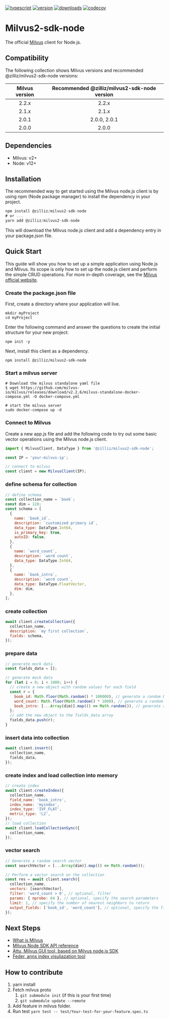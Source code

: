 [![typescript](https://badges.aleen42.com/src/typescript.svg)](https://badges.aleen42.com/src/typescript.svg)
[![version](https://img.shields.io/npm/v/@zilliz/milvus2-sdk-node)](https://img.shields.io/npm/v/@zilliz/milvus2-sdk-node)
[![downloads](https://img.shields.io/npm/dw/@zilliz/milvus2-sdk-node)](https://img.shields.io/npm/dw/@zilliz/milvus2-sdk-node)
[![codecov](https://codecov.io/gh/milvus-io/milvus-sdk-node/branch/main/graph/badge.svg?token=Zu5FwWstwI)](https://codecov.io/gh/milvus-io/milvus-sdk-node)

# Milvus2-sdk-node

The official [Milvus](https://github.com/milvus-io/milvus) client for Node.js.

## Compatibility

The following collection shows Milvus versions and recommended @zilliz/milvus2-sdk-node versions:

| Milvus version | Recommended @zilliz/milvus2-sdk-node version |
| :------------: | :------------------------------------------: |
|     2.2.x      |                    2.2.x                     |
|     2.1.x      |                    2.1.x                     |
|     2.0.1      |                 2.0.0, 2.0.1                 |
|     2.0.0      |                    2.0.0                     |

## Dependencies

- Milvus: v2+
- Node: v12+

## Installation

The recommended way to get started using the Milvus node.js client is by using npm (Node package manager) to install the dependency in your project.

```javascript
npm install @zilliz/milvus2-sdk-node
# or ...
yarn add @zilliz/milvus2-sdk-node
```

This will download the Milvus node.js client and add a dependency entry in your package.json file.

## Quick Start

This guide will show you how to set up a simple application using Node.js and Milvus. Its scope is only how to set up the node.js client and perform the simple CRUD operations. For more in-depth coverage, see the [Milvus official website](https://milvus.io/).

### Create the package.json file

First, create a directory where your application will live.

```
mkdir myProject
cd myProject
```

Enter the following command and answer the questions to create the initial structure for your new project:

```shell
npm init -y
```

Next, install this client as a dependency.

```shell
npm install @zilliz/milvus2-sdk-node
```

### Start a milvus server

```shell
# Download the milvus standalone yaml file
$ wget https://github.com/milvus-io/milvus/releases/download/v2.2.6/milvus-standalone-docker-compose.yml -O docker-compose.yml

# start the milvus server
sudo docker-compose up -d
```

### Connect to Milvus

Create a new app.js file and add the following code to try out some basic vector operations using the Milvus node.js client.

```javascript
import { MilvusClient, DataType } from '@zilliz/milvus2-sdk-node';

const IP = 'your-milvus-ip';

// connect to milvus
const client = new MilvusClient(IP);
```

### define schema for collection

```javascript
// define schema
const collection_name = `book`;
const dim = 128;
const schema = [
  {
    name: `book_id`,
    description: `customized primary id`,
    data_type: DataType.Int64,
    is_primary_key: true,
    autoID: false,
  },
  {
    name: `word_count`,
    description: `word count`,
    data_type: DataType.Int64,
  },
  {
    name: `book_intro`,
    description: `word count`,
    data_type: DataType.FloatVector,
    dim: dim,
  },
];
```

### create collection

```javascript
await client.createCollection({
  collection_name,
  description: `my first collection`,
  fields: schema,
});
```

### prepare data

```javascript
// generate mock data
const fields_data = [];

// generate mock data
for (let i = 0; i < 1000; i++) {
  // create a new object with random values for each field
  const r = {
    book_id: Math.floor(Math.random() * 100000), // generate a random book ID
    word_count: Math.floor(Math.random() * 1000), // generate a random word count
    book_intro: [...Array(dim)].map(() => Math.random()), // generate a random vector for book_intro
  };
  // add the new object to the fields_data array
  fields_data.push(r);
}
```

### insert data into collection

```javascript
await client.insert({
  collection_name,
  fields_data,
});
```

### create index and load collection into memory

```javascript
// create index
await client.createIndex({
  collection_name,
  field_name: 'book_intro',
  index_name: 'myindex',
  index_type: 'IVF_FLAT',
  metric_type: 'L2',
});
// load collection
await client.loadCollectionSync({
  collection_name,
});
```

### vector search

```javascript
// Generate a random search vector
const searchVector = [...Array(dim)].map(() => Math.random());

// Perform a vector search on the collection
const res = await client.search({
  collection_name,
  vectors: [searchVector],
  filter: 'word_count > 0', // optional, filter
  params: { nprobe: 64 }, // optional, specify the search parameters
  limit: 1, // specify the number of nearest neighbors to return
  output_fields: ['book_id', 'word_count'], // optional, specify the fields to return in the search results
});
```

## Next Steps

- [What is Milvus](https://milvus.io/)
- [Milvus Node SDK API reference](https://milvus.io/api-reference/node/v2.2.x/About.md)
- [Attu, Milvus GUI tool, based on Milvus node.js SDK](https://github.com/zilliztech/attu)
- [Feder, anns index visuliazation tool](https://github.com/zilliztech/feder)

## How to contribute

1. yarn install
2. Fetch milvus proto
   1. `git submodule init` (if this is your first time)
   2. `git submodule update --remote`
3. Add feature in milvus folder.
4. Run test `yarn test -- test/Your-test-for-your-feature.spec.ts`
